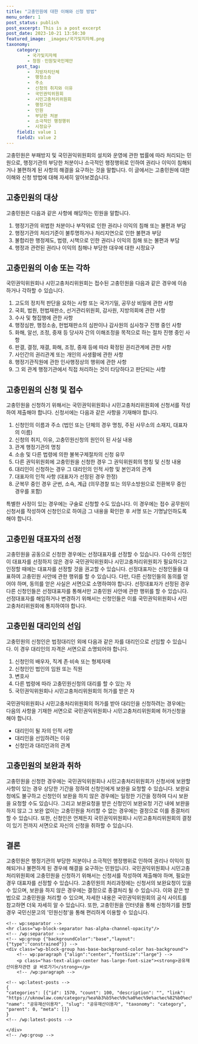 ```yaml
---
title: "고충민원에 대한 이해와 신청 방법"
menu_order: 1
post_status: publish
post_excerpt: This is a post excerpt
post_date: 2023-10-21 13:50:30
featured_image: _images/국가및지자체.png
taxonomy:
    category:
        - 국가및지자체
        - 청원ㆍ민원및국민제안
    post_tag:
        -  지방자치단체
        -  행정소송
        -  주소
        -  신청의 취지와 이유
        -  국민권익위원회
        -  시민고충처리위원회
        -  행정기관
        -  민원
        -  부당한 처분
        -  소극적인 행정행위
        -  시정요구
    field1: value 1
    field2: value 2
---
```



고충민원은 부패방지 및 국민권익위원회의 설치와 운영에 관한 법률에 따라 처리되는 민원으로, 행정기관의 부당한 처분이나 소극적인 행정행위로 인하여 권리나 이익이 침해되거나 불편하게 된 사항의 해결을 요구하는 것을 말합니다. 이 글에서는 고충민원에 대한 이해와 신청 방법에 대해 자세히 알아보겠습니다.

## 고충민원의 대상

고충민원은 다음과 같은 사항에 해당하는 민원을 말합니다.

1. 행정기관의 위법한 처분이나 부작위로 인한 권리나 이익의 침해 또는 불편과 부담
2. 행정기관의 처리기준이 불투명하거나 처리지연으로 인한 불편과 부담
3. 불합리한 행정제도, 법령, 시책으로 인한 권리나 이익의 침해 또는 불편과 부담
4. 행정과 관련된 권리나 이익의 침해나 부당한 대우에 대한 시정요구

## 고충민원의 이송 또는 각하

국민권익위원회나 시민고충처리위원회는 접수된 고충민원을 다음과 같은 경우에 이송하거나 각하할 수 있습니다.

1. 고도의 정치적 판단을 요하는 사항 또는 국가기밀, 공무상 비밀에 관한 사항
2. 국회, 법원, 헌법재판소, 선거관리위원회, 감사원, 지방의회에 관한 사항
3. 수사 및 형집행에 관한 사항
4. 행정심판, 행정소송, 헌법재판소의 심판이나 감사원의 심사청구 진행 중인 사항
5. 화해, 알선, 조정, 중재 등 당사자 간의 이해조정을 목적으로 하는 절차 진행 중인 사항
6. 판결, 결정, 재결, 화해, 조정, 중재 등에 따라 확정된 권리관계에 관한 사항
7. 사인간의 권리관계 또는 개인의 사생활에 관한 사항
8. 행정기관직원에 관한 인사행정상의 행위에 관한 사항
9. 그 외 관계 행정기관에서 직접 처리하는 것이 타당하다고 판단되는 사항

## 고충민원의 신청 및 접수

고충민원을 신청하기 위해서는 국민권익위원회나 시민고충처리위원회에 신청서를 작성하여 제출해야 합니다. 신청서에는 다음과 같은 사항을 기재해야 합니다.

1. 신청인의 이름과 주소 (법인 또는 단체의 경우 명칭, 주된 사무소의 소재지, 대표자의 이름)
2. 신청의 취지, 이유, 고충민원신청의 원인이 된 사실 내용
3. 관계 행정기관의 명칭
4. 소송 및 다른 법령에 의한 불복구제절차의 신청 유무
5. 다른 권익위원회에 고충민원을 신청한 경우 그 권익위원회의 명칭 및 신청 내용
6. 대리인이 신청하는 경우 그 대리인의 인적 사항 및 본인과의 관계
7. 대표자의 인적 사항 (대표자가 선정된 경우 한정)
8. 군복무 중인 경우 군번, 소속, 계급 (의무경찰 또는 의무소방원으로 전환복무 중인 경우를 포함)

특별한 사정이 있는 경우에는 구술로 신청할 수도 있습니다. 이 경우에는 접수 공무원이 신청서를 작성하여 신청인으로 하여금 그 내용을 확인한 후 서명 또는 기명날인하도록 해야 합니다.

## 고충민원 대표자의 선정

고충민원을 공동으로 신청한 경우에는 선정대표자를 선정할 수 있습니다. 다수의 신청인이 대표자를 선정하지 않은 경우 국민권익위원회나 시민고충처리위원회가 필요하다고 인정할 때에는 대표자를 선정할 것을 권고할 수 있습니다. 선정대표자는 신청인들을 대표하여 고충민원 사안에 관한 행위를 할 수 있습니다. 다만, 다른 신청인들의 동의를 얻어야 하며, 동의를 얻은 사실은 서면으로 소명하여야 합니다. 선정대표자가 선정된 경우 다른 신청인들은 선정대표자를 통해서만 고충민원 사안에 관한 행위를 할 수 있습니다. 선정대표자를 해임하거나 변경하기 위해서는 신청인들은 이를 국민권익위원회나 시민고충처리위원회에 통지하여야 합니다.

## 고충민원 대리인의 선임

고충민원의 신청인은 법정대리인 외에 다음과 같은 자를 대리인으로 선임할 수 있습니다. 이 경우 대리인의 자격은 서면으로 소명되어야 합니다.

1. 신청인의 배우자, 직계 존·비속 또는 형제자매
2. 신청인인 법인의 임원 또는 직원
3. 변호사
4. 다른 법령에 따라 고충민원신청의 대리를 할 수 있는 자
5. 국민권익위원회나 시민고충처리위원회의 허가를 받은 자

국민권익위원회나 시민고충처리위원회의 허가를 받아 대리인을 신청하려는 경우에는 다음의 사항을 기재한 서면으로 국민권익위원회나 시민고충처리위원회에 허가신청을 해야 합니다.

- 대리인이 될 자의 인적 사항
- 대리인을 선임하려는 이유
- 신청인과 대리인과의 관계

## 고충민원의 보완과 취하

고충민원을 신청한 경우에는 국민권익위원회나 시민고충처리위원회가 신청서에 보완할 사항이 있는 경우 상당한 기간을 정하여 신청인에게 보완을 요청할 수 있습니다. 보완요청에도 불구하고 신청인이 보완을 하지 않은 경우에는 일정한 기간을 정하여 다시 보완을 요청할 수도 있습니다. 그리고 보완요청을 받은 신청인이 보완요청 기간 내에 보완을 하지 않고 그 보완 없이는 고충민원을 처리할 수 없는 경우에는 결정으로 이를 종결처리 할 수 있습니다. 또한, 신청인은 언제든지 국민권익위원회나 시민고충처리위원회의 결정이 있기 전까지 서면으로 자신의 신청을 취하할 수 있습니다.

## 결론

고충민원은 행정기관의 부당한 처분이나 소극적인 행정행위로 인하여 권리나 이익이 침해되거나 불편하게 된 경우에 해결을 요구하는 민원입니다. 국민권익위원회나 시민고충처리위원회에 고충민원을 신청하기 위해서는 신청서를 작성하여 제출해야 하며, 필요한 경우 대표자를 선정할 수 있습니다. 고충민원의 처리과정에는 신청서의 보완요청이 있을 수 있으며, 보완을 하지 않은 경우에는 결정으로 종결처리 될 수 있습니다. 이와 같은 방법으로 고충민원을 처리할 수 있으며, 자세한 내용은 국민권익위원회의 공식 사이트를 참고하면 더욱 자세히 알 수 있습니다. 또한, 고충민원을 인터넷을 통해 신청하기를 원할 경우 국민신문고의 '민원신청'을 통해 편리하게 이용할 수 있습니다.

    <!-- wp:separator -->
    <hr class="wp-block-separator has-alpha-channel-opacity"/>
    <!-- /wp:separator -->
    <!-- wp:group {"backgroundColor":"base","layout":{"type":"constrained"}} -->
    <div class="wp-block-group has-base-background-color has-background">
        <!-- wp:paragraph {"align":"center","fontSize":"large"} -->
        <p class="has-text-align-center has-large-font-size"><strong>공유재산이용자관련 글 바로가기</strong></p>
        <!-- /wp:paragraph -->
        
    <!-- wp:latest-posts -->
    {
    "categories": [{"id": 1570, "count": 100, "description": "", "link": "https://uknowlaw.com/category/%ea%b3%b5%ec%9c%a0%ec%9e%ac%ec%82%b0%ec%9d%b4%ec%9a%a9%ec%9e%90/", "name": "공유재산이용자", "slug": "공유재산이용자", "taxonomy": "category", "parent": 0, "meta": []}
    }
    <!-- /wp:latest-posts -->
    
    </div>
    <!-- /wp:group -->
    
